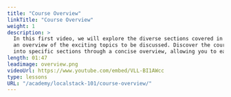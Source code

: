```yaml
---
title: "Course Overview"
linkTitle: "Course Overview"
weight: 1
description: >
  In this first video, we will explore the diverse sections covered in this e-course, providing 
  an overview of the exciting topics to be discussed. Discover the course's main themes and gain insight
  into specific sections through a concise overview, allowing you to easily navigate to your preferred content.
length: 01:47
leadimage: overview.png
videoUrl: https://www.youtube.com/embed/VLL-BI1AWcc
type: lessons
URL: "/academy/localstack-101/course-overview/"
---
```

